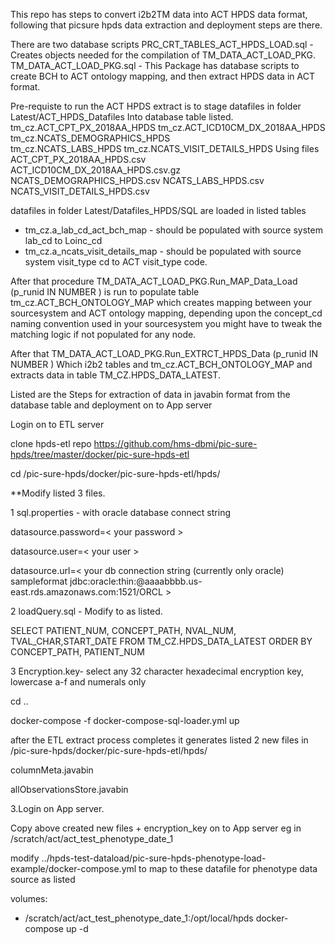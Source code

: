 This repo has steps to convert i2b2TM data into ACT HPDS data format, following that picsure hpds data extraction and deployment steps are there.

There are two database scripts
PRC_CRT_TABLES_ACT_HPDS_LOAD.sql - Creates objects needed for the compilation of TM_DATA_ACT_LOAD_PKG.
TM_DATA_ACT_LOAD_PKG.sql         - This Package has database scripts to create BCH to ACT ontology mapping, 
and then extract HPDS data in ACT format.

Pre-requiste to run the ACT HPDS extract is to stage datafiles in folder Latest/ACT_HPDS_Datafiles 
Into database table listed.
	tm_cz.ACT_CPT_PX_2018AA_HPDS
	tm_cz.ACT_ICD10CM_DX_2018AA_HPDS
	tm_cz.NCATS_DEMOGRAPHICS_HPDS	
	tm_cz.NCATS_LABS_HPDS
	tm_cz.NCATS_VISIT_DETAILS_HPDS
Using files
	ACT_CPT_PX_2018AA_HPDS.csv	
	ACT_ICD10CM_DX_2018AA_HPDS.csv.gz
	NCATS_DEMOGRAPHICS_HPDS.csv	
	NCATS_LABS_HPDS.csv	
	NCATS_VISIT_DETAILS_HPDS.csv

datafiles in folder Latest/Datafiles_HPDS/SQL are loaded in listed tables
- tm_cz.a_lab_cd_act_bch_map - should be populated with source system lab_cd to Loinc_cd 
- tm_cz.a_ncats_visit_details_map - should be populated with source system visit_type cd to ACT visit_type code.

After that procedure TM_DATA_ACT_LOAD_PKG.Run_MAP_Data_Load (p_runid  IN NUMBER ) is run to populate 
table tm_cz.ACT_BCH_ONTOLOGY_MAP which creates mapping between your sourcesystem and ACT ontology mapping, depending upon the concept_cd naming convention used in your sourcesystem you might have to tweak the matching logic if not populated for any node.

After that TM_DATA_ACT_LOAD_PKG.Run_EXTRCT_HPDS_Data (p_runid  IN NUMBER )
Which i2b2 tables and  tm_cz.ACT_BCH_ONTOLOGY_MAP and extracts data in table TM_CZ.HPDS_DATA_LATEST.

Listed are the Steps for extraction of data in javabin format from the database table and deployment on to App server

Login on to ETL server

clone hpds-etl repo https://github.com/hms-dbmi/pic-sure-hpds/tree/master/docker/pic-sure-hpds-etl

cd /pic-sure-hpds/docker/pic-sure-hpds-etl/hpds/

**Modify listed 3 files.

1 sql.properties - with oracle database connect string

datasource.password=< your password >

datasource.user=< your user >

datasource.url=< your db connection string (currently only oracle) sampleformat jdbc:oracle:thin:@aaaabbbb.us-east.rds.amazonaws.com:1521/ORCL >

2 loadQuery.sql - Modify to as listed.

SELECT PATIENT_NUM, CONCEPT_PATH, NVAL_NUM, TVAL_CHAR,START_DATE FROM TM_CZ.HPDS_DATA_LATEST ORDER BY CONCEPT_PATH, PATIENT_NUM

3 Encryption.key- select any 32 character hexadecimal encryption key, lowercase a-f and numerals only

cd ..

docker-compose -f docker-compose-sql-loader.yml up

after the ETL extract process completes it generates listed 2 new files in /pic-sure-hpds/docker/pic-sure-hpds-etl/hpds/

columnMeta.javabin

allObservationsStore.javabin

3.Login on App server.

Copy above created new files + encryption_key on to App server eg in /scratch/act/act_test_phenotype_date_1

modify ../hpds-test-dataload/pic-sure-hpds-phenotype-load-example/docker-compose.yml to map to these datafile for phenotype data source as listed

volumes:
   - /scratch/act/act_test_phenotype_date_1:/opt/local/hpds
docker-compose up -d
